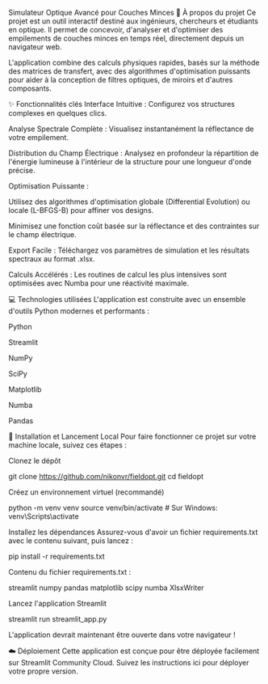 Simulateur Optique Avancé pour Couches Minces
📖 À propos du projet
Ce projet est un outil interactif destiné aux ingénieurs, chercheurs et étudiants en optique. Il permet de concevoir, d'analyser et d'optimiser des empilements de couches minces en temps réel, directement depuis un navigateur web.

L'application combine des calculs physiques rapides, basés sur la méthode des matrices de transfert, avec des algorithmes d'optimisation puissants pour aider à la conception de filtres optiques, de miroirs et d'autres composants.

✨ Fonctionnalités clés
Interface Intuitive : Configurez vos structures complexes en quelques clics.

Analyse Spectrale Complète : Visualisez instantanément la réflectance de votre empilement.

Distribution du Champ Électrique : Analysez en profondeur la répartition de l'énergie lumineuse à l'intérieur de la structure pour une longueur d'onde précise.

Optimisation Puissante :

Utilisez des algorithmes d'optimisation globale (Differential Evolution) ou locale (L-BFGS-B) pour affiner vos designs.

Minimisez une fonction coût basée sur la réflectance et des contraintes sur le champ électrique.

Export Facile : Téléchargez vos paramètres de simulation et les résultats spectraux au format .xlsx.

Calculs Accélérés : Les routines de calcul les plus intensives sont optimisées avec Numba pour une réactivité maximale.

💻 Technologies utilisées
L'application est construite avec un ensemble d'outils Python modernes et performants :

Python

Streamlit

NumPy

SciPy

Matplotlib

Numba

Pandas

🚀 Installation et Lancement Local
Pour faire fonctionner ce projet sur votre machine locale, suivez ces étapes :

Clonez le dépôt

git clone https://github.com/nikonvr/fieldopt.git
cd fieldopt

Créez un environnement virtuel (recommandé)

python -m venv venv
source venv/bin/activate  # Sur Windows: venv\Scripts\activate

Installez les dépendances
Assurez-vous d'avoir un fichier requirements.txt avec le contenu suivant, puis lancez :

pip install -r requirements.txt

Contenu du fichier requirements.txt :

streamlit
numpy
pandas
matplotlib
scipy
numba
XlsxWriter

Lancez l'application Streamlit

streamlit run streamlit_app.py

L'application devrait maintenant être ouverte dans votre navigateur !

☁️ Déploiement
Cette application est conçue pour être déployée facilement sur Streamlit Community Cloud. Suivez les instructions ici pour déployer votre propre version.
